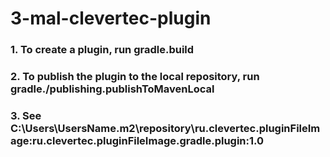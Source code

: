 # 3-mal-clevertec-plugin

### 1. To create a plugin, run gradle.build
### 2. To publish the plugin to the local repository, run gradle./publishing.publishToMavenLocal
### 3. See C:\Users\UsersName\.m2\repository\ru.clevertec.pluginFileImage:ru.clevertec.pluginFileImage.gradle.plugin:1.0
